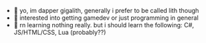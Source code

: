 - 👋 yo, im dapper gigalith, generally i prefer to be called lith though
- 👀 interested into getting gamedev or just programming in general
- 🌱 rn learning nothing really. but i should learn the following: C#, JS/HTML/CSS, Lua (probably??)
